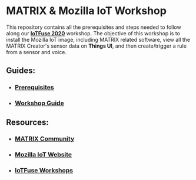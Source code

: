 # MATRIX & Mozilla IoT Workshop

This repository contains all the prerequisites and steps needed to follow along our [**IoTFuse 2020**](https://iotfuse.com) workshop. The objective of this workshop is to install the Mozilla IoT image, including MATRIX related software, view all the MATRIX Creator's sensor data on **Things UI**, and then create/trigger a rule from a sensor and voice.

## Guides:

- ### [Prerequisites](Prerequisites.md)

- ### [Workshop Guide](Workshop.md)

## Resources:
- ### [MATRIX Community](https://community.matrix.one)
- ### [Mozilla IoT Website](https://iot.mozilla.org/)
- ### [IoTFuse Workshops](https://iotfuse.com/conference2020/workshops/)
